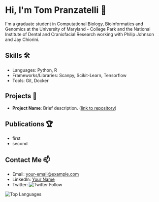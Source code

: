 # Hi, I'm Tom Pranzatelli 👋

I'm a graduate student in Computational Biology, Bioinformatics and Genomics at the University of Maryland - College Park and the National Institute of Dental and Craniofacial Research working with Philip Johnson and Jay Chiorini.

## Skills 🛠️

- Languages: Python, R
- Frameworks/Libraries: Scanpy, Scikit-Learn, Tensorflow
- Tools: Git, Docker

## Projects 📂

- **Project Name**: Brief description. ([link to repository](#))

## Publications 🏆

- first
- second

## Contact Me 📫

- Email: your-email@example.com
- LinkedIn: [Your Name](#)
- Twitter: ![Twitter Follow](https://img.shields.io/twitter/follow/pranzatelli?style=social)

![Top Languages](https://github-readme-stats.vercel.app/api/top-langs/?username=pranzatelli&theme=radical)
